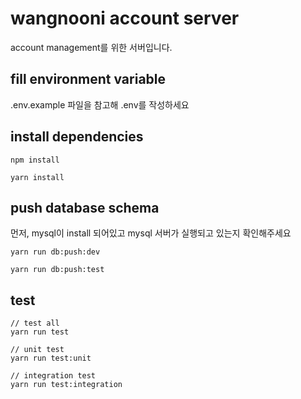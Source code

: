 # wangnooni account server

account management를 위한 서버입니다.

## fill environment variable 
.env.example 파일을 참고해 .env를 작성하세요

## install dependencies

    npm install

    yarn install

## push database schema
먼저, mysql이 install 되어있고 mysql 서버가 실행되고 있는지 확인해주세요

    yarn run db:push:dev

    yarn run db:push:test

## test

    // test all 
    yarn run test

    // unit test
    yarn run test:unit

    // integration test
    yarn run test:integration